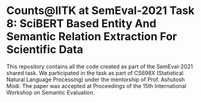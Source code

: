 # Counts@IITK at SemEval-2021 Task 8: SciBERT Based Entity And Semantic Relation Extraction For Scientific Data

This repository contains all the code created as part of the SemEval-2021 shared task. We participated in the task as part of CS698X (Statistical Natural Language Processing) under the mentorship of Prof. Ashutosh Modi. The paper was accepted at Proceedings of the 15th International Workshop on Semantic Evaluation. 

